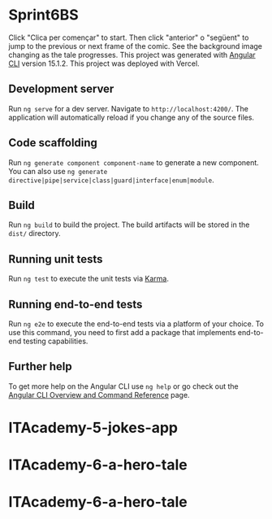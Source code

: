 # Sprint6BS
Click "Clica per començar" to start. Then click "anterior" o "següent" to jump to the previous or next frame of the comic. See the background image changing as the tale progresses.
This project was generated with [Angular CLI](https://github.com/angular/angular-cli) version 15.1.2.
This project was deployed with Vercel.

## Development server

Run `ng serve` for a dev server. Navigate to `http://localhost:4200/`. The application will automatically reload if you change any of the source files.

## Code scaffolding

Run `ng generate component component-name` to generate a new component. You can also use `ng generate directive|pipe|service|class|guard|interface|enum|module`.

## Build

Run `ng build` to build the project. The build artifacts will be stored in the `dist/` directory.

## Running unit tests

Run `ng test` to execute the unit tests via [Karma](https://karma-runner.github.io).

## Running end-to-end tests

Run `ng e2e` to execute the end-to-end tests via a platform of your choice. To use this command, you need to first add a package that implements end-to-end testing capabilities.

## Further help

To get more help on the Angular CLI use `ng help` or go check out the [Angular CLI Overview and Command Reference](https://angular.io/cli) page.
# ITAcademy-5-jokes-app
# ITAcademy-6-a-hero-tale
# ITAcademy-6-a-hero-tale
